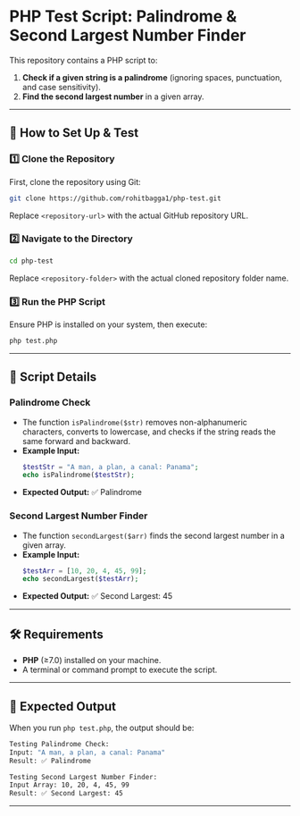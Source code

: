 # PHP Test Script: Palindrome & Second Largest Number Finder

This repository contains a PHP script to:
1. **Check if a given string is a palindrome** (ignoring spaces, punctuation, and case sensitivity).
2. **Find the second largest number** in a given array.

---

## 📌 How to Set Up & Test

### **1️⃣ Clone the Repository**
First, clone the repository using Git:
```sh
git clone https://github.com/rohitbagga1/php-test.git
```
Replace `<repository-url>` with the actual GitHub repository URL.

### **2️⃣ Navigate to the Directory**
```sh
cd php-test
```
Replace `<repository-folder>` with the actual cloned repository folder name.

### **3️⃣ Run the PHP Script**
Ensure PHP is installed on your system, then execute:
```sh
php test.php
```

---

## 📜 Script Details

### **Palindrome Check**
- The function `isPalindrome($str)` removes non-alphanumeric characters, converts to lowercase, and checks if the string reads the same forward and backward.
- **Example Input:**
  ```php
  $testStr = "A man, a plan, a canal: Panama";
  echo isPalindrome($testStr);
  ```
- **Expected Output:** ✅ Palindrome

### **Second Largest Number Finder**
- The function `secondLargest($arr)` finds the second largest number in a given array.
- **Example Input:**
  ```php
  $testArr = [10, 20, 4, 45, 99];
  echo secondLargest($testArr);
  ```
- **Expected Output:** ✅ Second Largest: 45

---

## 🛠 Requirements
- **PHP** (≥7.0) installed on your machine.
- A terminal or command prompt to execute the script.

---

## 📌 Expected Output
When you run `php test.php`, the output should be:
```sh
Testing Palindrome Check:
Input: "A man, a plan, a canal: Panama"
Result: ✅ Palindrome

Testing Second Largest Number Finder:
Input Array: 10, 20, 4, 45, 99
Result: ✅ Second Largest: 45
```
---


